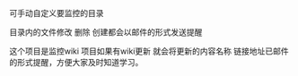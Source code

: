 可手动自定义要监控的目录 

目录内的文件修改 删除  创建都会以邮件的形式发送提醒

这个项目是监控wiki 项目如果有wiki更新 就会将更新的内容名称  链接地址已邮件的形式提醒，方便大家及时知道学习。